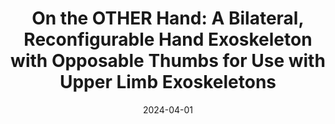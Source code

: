 ---
title: "On the OTHER Hand: A Bilateral, Reconfigurable Hand Exoskeleton with Opposable Thumbs for Use with Upper Limb Exoskeletons"
authors: "Peter Walker Ferguson, Jianwei Sun, Ji Ma, Joel Perry, Jacob Rosen."
venue: "IEEE Transactions on Medical Robotics and Bionics (TMRB), 2024."
date: 2024-04-01
link: "https://ieeexplore.ieee.org/document/10587178"
pdf: "../assets/files/TMRB_2024.pdf"
citation: 'P. W. Ferguson, J. Sun, J. Ma, J. Perry and J. Rosen, "On the OTHER Hand: A Bilateral, Reconfigurable Hand Exoskeleton With Opposable Thumbs for Use With Upper Limb Exoskeletons," in IEEE Transactions on Medical Robotics and Bionics, vol. 6, no. 3, pp. 1158-1169, Aug. 2024, doi: 10.1109/TMRB.2024.3421513.'
selected: false
---